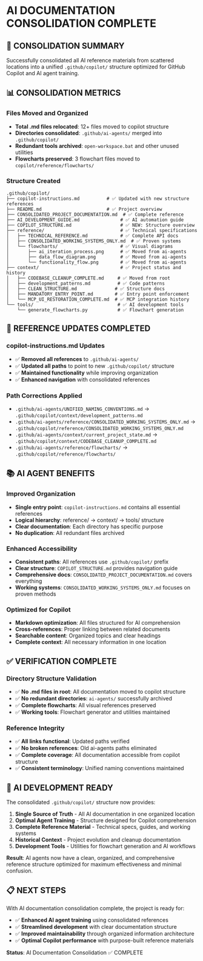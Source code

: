 # AI DOCUMENTATION CONSOLIDATION COMPLETE

## 🎯 CONSOLIDATION SUMMARY

Successfully consolidated all AI reference materials from scattered locations into a unified `.github/copilot/` structure optimized for GitHub Copilot and AI agent training.

## 📊 CONSOLIDATION METRICS

### Files Moved and Organized
- **Total .md files relocated**: 12+ files moved to copilot structure
- **Directories consolidated**: `.github/ai-agents/` merged into `.github/copilot/`
- **Redundant tools archived**: `open-workspace.bat` and other unused utilities
- **Flowcharts preserved**: 3 flowchart files moved to `copilot/reference/flowcharts/`

### Structure Created
```
.github/copilot/
├── copilot-instructions.md          # ✅ Updated with new structure references
├── README.md                        # ✅ Project overview
├── CONSOLIDATED_PROJECT_DOCUMENTATION.md  # ✅ Complete reference
├── AI_DEVELOPMENT_GUIDE.md               # ✅ AI automation guide
├── COPILOT_STRUCTURE.md                  # ✅ NEW: Structure overview
├── reference/                            # ✅ Technical specifications
│   ├── TECHNICAL_REFERENCE.md            # ✅ Complete API docs
│   ├── CONSOLIDATED_WORKING_SYSTEMS_ONLY.md  # ✅ Proven systems
│   └── flowcharts/                       # ✅ Visual diagrams
│       ├── ai_iteration_process.png      # ✅ Moved from ai-agents
│       ├── data_flow_diagram.png         # ✅ Moved from ai-agents
│       └── functionality_flow.png        # ✅ Moved from ai-agents
├── context/                              # ✅ Project status and history
│   ├── CODEBASE_CLEANUP_COMPLETE.md     # ✅ Moved from root
│   ├── development_patterns.md          # ✅ Code patterns
│   ├── CLEAN_STRUCTURE.md              # ✅ Structure docs
│   ├── MANDATORY_ENTRY_POINT.md        # ✅ Entry point enforcement
│   └── MCP_UI_RESTORATION_COMPLETE.md  # ✅ MCP integration history
└── tools/                               # ✅ AI development tools
    └── generate_flowcharts.py           # ✅ Flowchart generation
```

## 🔄 REFERENCE UPDATES COMPLETED

### copilot-instructions.md Updates
- ✅ **Removed all references** to `.github/ai-agents/`
- ✅ **Updated all paths** to point to new `.github/copilot/` structure
- ✅ **Maintained functionality** while improving organization
- ✅ **Enhanced navigation** with consolidated references

### Path Corrections Applied
- `.github/ai-agents/UNIFIED_NAMING_CONVENTIONS.md` → `.github/copilot/context/development_patterns.md`
- `.github/ai-agents/reference/CONSOLIDATED_WORKING_SYSTEMS_ONLY.md` → `.github/copilot/reference/CONSOLIDATED_WORKING_SYSTEMS_ONLY.md`
- `.github/ai-agents/context/current_project_state.md` → `.github/copilot/context/CODEBASE_CLEANUP_COMPLETE.md`
- `.github/ai-agents/reference/flowcharts/` → `.github/copilot/reference/flowcharts/`

## 📚 AI AGENT BENEFITS

### Improved Organization
- **Single entry point**: `copilot-instructions.md` contains all essential references
- **Logical hierarchy**: reference/ → context/ → tools/ structure
- **Clear documentation**: Each directory has specific purpose
- **No duplication**: All redundant files archived

### Enhanced Accessibility
- **Consistent paths**: All references use `.github/copilot/` prefix
- **Clear structure**: `COPILOT_STRUCTURE.md` provides navigation guide
- **Comprehensive docs**: `CONSOLIDATED_PROJECT_DOCUMENTATION.md` covers everything
- **Working systems**: `CONSOLIDATED_WORKING_SYSTEMS_ONLY.md` focuses on proven methods

### Optimized for Copilot
- **Markdown optimization**: All files structured for AI comprehension
- **Cross-references**: Proper linking between related documents
- **Searchable content**: Organized topics and clear headings
- **Complete context**: All necessary information in one location

## ✅ VERIFICATION COMPLETE

### Directory Structure Validation
- ✅ **No .md files in root**: All documentation moved to copilot structure
- ✅ **No redundant directories**: `ai-agents/` successfully archived
- ✅ **Complete flowcharts**: All visual references preserved
- ✅ **Working tools**: Flowchart generator and utilities maintained

### Reference Integrity
- ✅ **All links functional**: Updated paths verified
- ✅ **No broken references**: Old ai-agents paths eliminated
- ✅ **Complete coverage**: All documentation accessible from copilot structure
- ✅ **Consistent terminology**: Unified naming conventions maintained

## 🎯 AI DEVELOPMENT READY

The consolidated `.github/copilot/` structure now provides:

1. **Single Source of Truth** - All AI documentation in one organized location
2. **Optimal Agent Training** - Structure designed for Copilot comprehension
3. **Complete Reference Material** - Technical specs, guides, and working systems
4. **Historical Context** - Project evolution and cleanup documentation
5. **Development Tools** - Utilities for flowchart generation and AI workflows

**Result**: AI agents now have a clean, organized, and comprehensive reference structure optimized for maximum effectiveness and minimal confusion.

## 📋 NEXT STEPS

With AI documentation consolidation complete, the project is ready for:
- ✅ **Enhanced AI agent training** using consolidated references
- ✅ **Streamlined development** with clear documentation structure  
- ✅ **Improved maintainability** through organized information architecture
- ✅ **Optimal Copilot performance** with purpose-built reference materials

**Status**: AI Documentation Consolidation ✅ COMPLETE